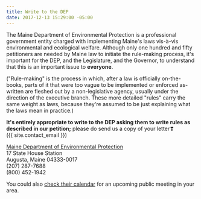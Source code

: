 ```yaml
---
title: Write to the DEP
date: 2017-12-13 15:29:00 -05:00
---
```


The Maine Department of Environmental Protection is a professional government entity charged with implementing Maine's laws vis-à-vis environmental and ecological welfare. Although only one hundred and fifty petitioners are needed by Maine law to initiate the rule-making process, it's important for the DEP, and the Legislature, and the Governor, to understand that this is an important issue to **everyone**.

("Rule-making" is the process in which, after a law is officially on-the-books, parts of it that were too vague to be implemented or enforced as-written are fleshed out by a non-legislative agency, usually under the direction of the executive branch. These more detailed "rules" carry the same weight as laws, because they're assumed to be just explaining what the laws mean in practice.)

**It's entirely appropriate to write to the DEP asking them to write rules as described in our petition;** please do send us a copy of your letter❣  
({{ site.contact_email }})

[Maine Department of Environmental Protection](https://www1.maine.gov/dep/contact/index.html)  
17 State House Station  
Augusta, Maine 04333-0017  
(207) 287-7688  
(800) 452-1942  

You could also [check their calendar](https://www1.maine.gov/dep/bep/calendar.html) for an upcoming public meeting in your area.